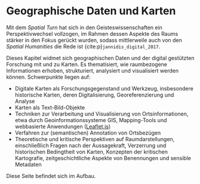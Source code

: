 # Geographische Daten und Karten

Mit dem *Spatial Turn* hat sich in den Geisteswissenschaften ein Perspektivwechsel vollzogen, im Rahmen dessen Aspekte des Raums stärker in den Fokus gerückt wurden,  sodass mittlerweile auch von den *Spatial Humanities* die Rede ist {cite:p}`jannidis_digital_2017`. 

Dieses Kapitel widmet sich geographischen Daten und der digital gestützten Forschung mit und zu Karten. Es thematisiert, wie raumbezogene Informationen erhoben, strukturiert, analysiert und visualisiert werden können.  Schwerpunkte liegen auf:
- Digitale Karten als Forschungsgegenstand und Werkzeug, insbesondere historische Karten, deren Digitalisierung, Georeferenzierung und Analyse
- Karten als Text-Bild-Objekte
- Techniken zur Verarbeitung und Visualisierung von Ortsinformationen, etwa durch Geoinformationssysteme GIS, Mapping-Tools und webbasierte Anwendungen ([Leaflet.js](https://leafletjs.com))
- Verfahren zur (semantischen) Annotation von Ortsbezügen
- Theoretische und kritische Perspektiven auf Raumdarstellungen, einschließlich Fragen nach der Aussagekraft, Verzerrung und historischen Bedingtheit von Karten, Konzepten der kritischen Kartografie, zeitgeschichtliche Aspekte von Benennungen und sensible Metadaten

Diese Seite befindet sich im Aufbau.
